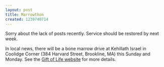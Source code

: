 ```yaml
---
layout: post
title: Marrowthon
created: 1239740714
---
```

Sorry about the lack of posts recently.  Service should be restored by next week.

In local news, there will be a bone marrow drive at Kehillath Israel in Coolidge Corner (384 Harvard Street, Brookline, MA) this Sunday and Monday.  See the [Gift of Life website](http://www.giftoflife.org/Pages/Upcoming-Donor-Drives.aspx) for more details.
